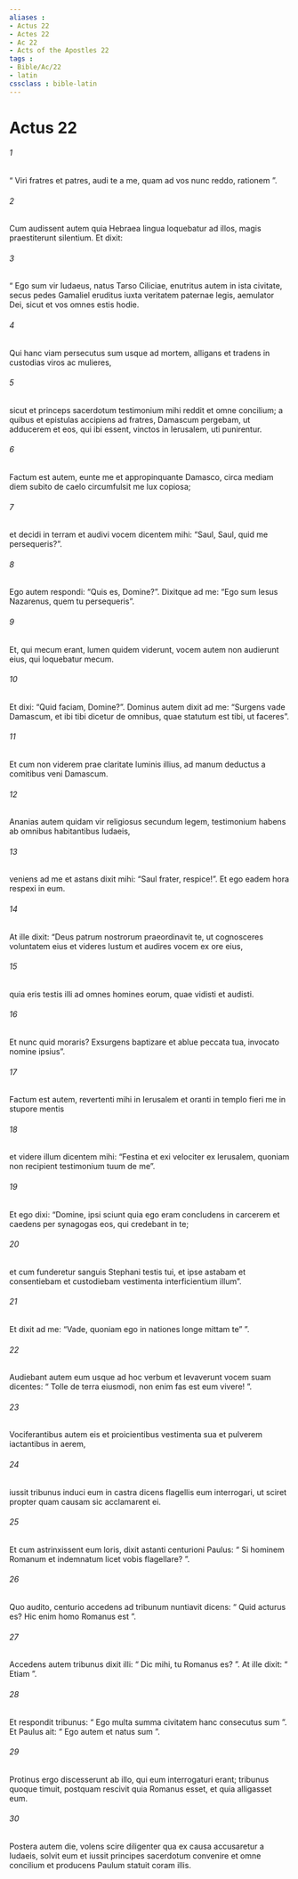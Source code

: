 ```yaml
---
aliases : 
- Actus 22
- Actes 22
- Ac 22
- Acts of the Apostles 22
tags : 
- Bible/Ac/22
- latin
cssclass : bible-latin
---
```


# Actus 22

###### 1
“ Viri fratres et patres, audi te a me, quam ad vos nunc reddo, rationem ”. 
###### 2
Cum audissent autem quia Hebraea lingua loquebatur ad illos, magis praestiterunt silentium. Et dixit: 
###### 3
“ Ego sum vir Iudaeus, natus Tarso Ciliciae, enutritus autem in ista civitate, secus pedes Gamaliel eruditus iuxta veritatem paternae legis, aemulator Dei, sicut et vos omnes estis hodie. 
###### 4
Qui hanc viam persecutus sum usque ad mortem, alligans et tradens in custodias viros ac mulieres, 
###### 5
sicut et princeps sacerdotum testimonium mihi reddit et omne concilium; a quibus et epistulas accipiens ad fratres, Damascum pergebam, ut adducerem et eos, qui ibi essent, vinctos in Ierusalem, uti punirentur.
###### 6
Factum est autem, eunte me et appropinquante Damasco, circa mediam diem subito de caelo circumfulsit me lux copiosa; 
###### 7
et decidi in terram et audivi vocem dicentem mihi: “Saul, Saul, quid me persequeris?”. 
###### 8
Ego autem respondi: “Quis es, Domine?”. Dixitque ad me: “Ego sum Iesus Nazarenus, quem tu persequeris”. 
###### 9
Et, qui mecum erant, lumen quidem viderunt, vocem autem non audierunt eius, qui loquebatur mecum. 
###### 10
Et dixi: “Quid faciam, Domine?”. Dominus autem dixit ad me: “Surgens vade Damascum, et ibi tibi dicetur de omnibus, quae statutum est tibi, ut faceres”. 
###### 11
Et cum non viderem prae claritate luminis illius, ad manum deductus a comitibus veni Damascum.
###### 12
Ananias autem quidam vir religiosus secundum legem, testimonium habens ab omnibus habitantibus Iudaeis, 
###### 13
veniens ad me et astans dixit mihi: “Saul frater, respice!”. Et ego eadem hora respexi in eum. 
###### 14
At ille dixit: “Deus patrum nostrorum praeordinavit te, ut cognosceres voluntatem eius et videres Iustum et audires vocem ex ore eius, 
###### 15
quia eris testis illi ad omnes homines eorum, quae vidisti et audisti. 
###### 16
Et nunc quid moraris? Exsurgens baptizare et ablue peccata tua, invocato nomine ipsius”.
###### 17
Factum est autem, revertenti mihi in Ierusalem et oranti in templo fieri me in stupore mentis 
###### 18
et videre illum dicentem mihi: “Festina et exi velociter ex Ierusalem, quoniam non recipient testimonium tuum de me”. 
###### 19
Et ego dixi: “Domine, ipsi sciunt quia ego eram concludens in carcerem et caedens per synagogas eos, qui credebant in te; 
###### 20
et cum funderetur sanguis Stephani testis tui, et ipse astabam et consentiebam et custodiebam vestimenta interficientium illum”. 
###### 21
Et dixit ad me: “Vade, quoniam ego in nationes longe mittam te” ”.
###### 22
Audiebant autem eum usque ad hoc verbum et levaverunt vocem suam dicentes: “ Tolle de terra eiusmodi, non enim fas est eum vivere! ”. 
###### 23
Vociferantibus autem eis et proicientibus vestimenta sua et pulverem iactantibus in aerem, 
###### 24
iussit tribunus induci eum in castra dicens flagellis eum interrogari, ut sciret propter quam causam sic acclamarent ei.
###### 25
Et cum astrinxissent eum loris, dixit astanti centurioni Paulus: “ Si hominem Romanum et indemnatum licet vobis flagellare? ”. 
###### 26
Quo audito, centurio accedens ad tribunum nuntiavit dicens: “ Quid acturus es? Hic enim homo Romanus est ”. 
###### 27
Accedens autem tribunus dixit illi: “ Dic mihi, tu Romanus es? ”. At ille dixit: “ Etiam ”. 
###### 28
Et respondit tribunus: “ Ego multa summa civitatem hanc consecutus sum ”. Et Paulus ait: “ Ego autem et natus sum ”. 
###### 29
Protinus ergo discesserunt ab illo, qui eum interrogaturi erant; tribunus quoque timuit, postquam rescivit quia Romanus esset, et quia alligasset eum.
###### 30
Postera autem die, volens scire diligenter qua ex causa accusaretur a Iudaeis, solvit eum et iussit principes sacerdotum convenire et omne concilium et producens Paulum statuit coram illis.
